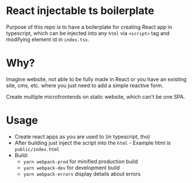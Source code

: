 # React injectable ts boilerplate

Purpose of this repo is to have a boilerplate for creating React app in typescript,
which can be injected into any `html` via `<script>` tag and modifying element id in `index.tsx`.

# Why?
Imagine website, not able to be fully made in React or you have an existing site, cms, etc. where you just need to add a simple reactive form.

Create multiple microfrontends on static website, which can't be one SPA.

# Usage

- Create react apps as you are used to (in typescript, tho)
- After building just inject the script into the `html` - Example html is `public/index.html`
- Build:
  - `yarn webpack-prod` for minified production build
  - `yarn webpack-dev` for development build
  - `yarn webpack-errors` display details about errors
